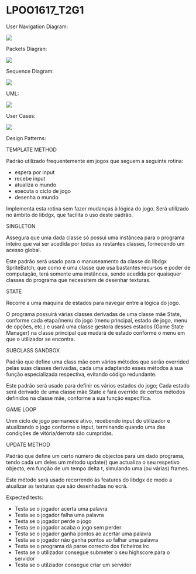 # LPOO1617_T2G1

User Navigation Diagram:

![](https://imgur.com/a/pIqMh)


Packets Diagran:

![](https://imgur.com/a/eDtRb)


Sequence Diagram:

![](https://imgur.com/a/3MGTY)


UML:

![](https://imgur.com/a/9bohw)


User Cases:

![](https://imgur.com/a/F61t2)


Design Patterns:


TEMPLATE METHOD

Padrão utilizado frequentemente em jogos que seguem a seguinte rotina:
- espera por input
- recebe input
- atualiza o mundo
- executa o ciclo de jogo
- desenha o mundo

Implementa esta rotina sem fazer mudanças à lógica do jogo. 
Será utilizado no âmbito do libdgx, que facilita o uso deste padrão.


SINGLETON

Assegura que uma dada classe só possui uma instâncea para o programa inteiro que
vai ser acedida por todas as restantes classes, fornecendo um acesso global.

Este padrão será usado para o manuseamento da classe do libdgx SpriteBatch, que como é uma classe
que usa bastantes recursos e poder de computação, terá somente uma instâncea, sendo acedida por quaisquer
classes do programa que necessitem de desenhar texturas.


STATE

Recorre a uma máquina de estados para navegar entre a lógica do jogo.

O programa possuirá várias classes derivadas de uma classe mãe State, conforme cada etapa/menu do jogo
(menu principal, estado de jogo, menu de opções, etc.) e usará uma classe gestora desses estados (Game State Manager) na classe principal que mudará de estado conforme o menu em que o utilizador se encontra.



SUBCLASS SANDBOX

Padrão que define uma class mãe com vários métodos que serão overrided pelas suas classes derivadas, cada uma adaptando esses métodos à sua função especializada respectiva, evitando código redundante.

Este padrão será usado para definir os vários estados do jogo; Cada estado será derivado de uma classe mãe State e fará override de certos métodos definidos na classe mãe, conforme a sua função específica.



GAME LOOP

Unm ciclo de jogo permanece ativo, recebendo input do utilizador e atualizando o jogo conforme o input, terminando quando uma das condições de vitória/derrota são cumpridas.



UPDATE METHOD

Padrão que define um certo número de objectos para um dado programa, tendo cada um deles um método update()
que actualiza o seu respetivo objecto, em função de um tempo delta t, simulando uma (ou várias) frames.

Este método será usado recorrendo às features do libdgx de modo a atualizar as texturas que são desenhadas no ecrã.





Expected tests:

- Testa se o jogador acerta uma palavra
- Testa se o jogador falha uma palavra
- Testa se o jogador perde o jogo
- Testa se o jogador acaba o jogo sem perder
- Testa se o jogador ganha pontos ao acertar uma palavra
- Testa se o jogador não ganha pontos ao falhar uma palavra
- Testa se o programa dá parse correcto dos ficheiros lrc
- Testa se o utilizador consegue submeter o seu highscore para o servidor
- Testa se o utilziador consegue criar um servidor


